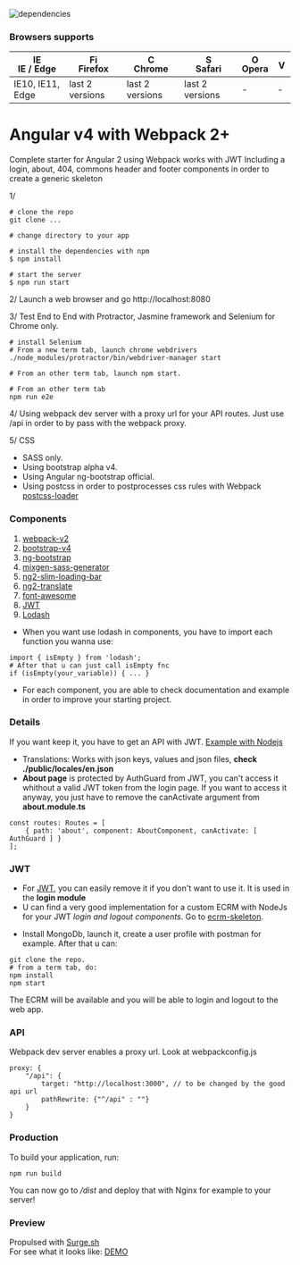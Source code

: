 ![dependencies](https://david-dm.org/JunkyDeLuxe/angular4-starter.svg)

### Browsers supports
| [<img src="https://raw.githubusercontent.com/godban/browsers-support-badges/master/src/images/edge.png" alt="IE / Edge" width="16px" height="16px" />](http://godban.github.io/browsers-support-badges/)</br>IE / Edge | [<img src="https://raw.githubusercontent.com/godban/browsers-support-badges/master/src/images/firefox.png" alt="Firefox" width="16px" height="16px" />](http://godban.github.io/browsers-support-badges/)</br>Firefox | [<img src="https://raw.githubusercontent.com/godban/browsers-support-badges/master/src/images/chrome.png" alt="Chrome" width="16px" height="16px" />](http://godban.github.io/browsers-support-badges/)</br>Chrome | [<img src="https://raw.githubusercontent.com/godban/browsers-support-badges/master/src/images/safari.png" alt="Safari" width="16px" height="16px" />](http://godban.github.io/browsers-support-badges/)</br>Safari | [<img src="https://raw.githubusercontent.com/godban/browsers-support-badges/master/src/images/opera.png" alt="Opera" width="16px" height="16px" />](http://godban.github.io/browsers-support-badges/)</br>Opera | [<img src="https://raw.githubusercontent.com/godban/browsers-support-badges/master/src/images/vivaldi.png" alt="Vivaldi" width="16px" height="16px" />](http://godban.github.io/browsers-support-badges/)
| --------- | --------- | --------- | --------- | --------- | --------- |
| IE10, IE11, Edge| last 2 versions| last 2 versions| last 2 versions| - | -

# Angular v4 with Webpack 2+

Complete starter for Angular 2 using Webpack works with JWT
Including a login, about, 404, commons header and footer components in order to create a generic skeleton

1/
```
# clone the repo
git clone ...

# change directory to your app

# install the dependencies with npm
$ npm install

# start the server
$ npm run start
```

2/
Launch a web browser and go http://localhost:8080

3/
Test End to End with Protractor, Jasmine framework and Selenium for Chrome only.
```
# install Selenium
# From a new term tab, launch chrome webdrivers
./node_modules/protractor/bin/webdriver-manager start

# From an other term tab, launch npm start.

# From an other term tab
npm run e2e
```

4/ Using webpack dev server with a proxy url for your API routes.
Just use /api in order to by pass with the webpack proxy.

5/ CSS
* SASS only.
* Using bootstrap alpha v4.
* Using Angular ng-bootstrap official.
* Using postcss in order to postprocesses css rules with Webpack [postcss-loader](https://github.com/postcss/postcss-loader)

### Components
1. [webpack-v2](https://webpack.js.org/configuration/)
2. [bootstrap-v4](https://github.com/twbs/bootstrap/tree/v4-dev)
3. [ng-bootstrap](https://github.com/ng-bootstrap/ng-bootstrap)
4. [mixgen-sass-generator](https://github.com/neo9/mixgen)
5. [ng2-slim-loading-bar](https://github.com/akserg/ng2-slim-loading-bar)
6. [ng2-translate](https://github.com/ngx-translate/core)
7. [font-awesome](https://github.com/FortAwesome/Font-Awesome)
8. [JWT](https://github.com/auth0/angular2-jwt)
9. [Lodash](https://lodash.com/docs/4.17.4) 

- When you want use lodash in components, you have to import each function you wanna use:
```
import { isEmpty } from 'lodash';
# After that u can just call isEmpty fnc
if (isEmpty(your_variable)) { ... }
```
- For each component, you are able to check documentation and example in order to improve your starting project.

### Details
If you want keep it, you have to get an API with JWT.
[Example with Nodejs](https://github.com/auth0/node-jsonwebtoken)
* Translations: Works with json keys, values and json files, **check ./public/locales/en.json**
* **About page** is protected by AuthGuard from JWT, you can't access it whithout a valid JWT token from the login page. 
If you want to access it anyway, you just have to remove the canActivate argument from **about.module.ts**

```
const routes: Routes = [
	{ path: 'about', component: AboutComponent, canActivate: [ AuthGuard ] }
];
```

### JWT
* For [JWT](https://github.com/auth0/angular2-jwt), you can easily remove it if you don't want to use it.
It is used in the **login module**
* U can find a very good implementation for a custom ECRM with NodeJs for your JWT *login and logout components*. Go to [ecrm-skeleton](https://github.com/underscorenico/skeleton-ecrm-nodejs).
- Install MongoDb, launch it, create a user profile with postman for example. After that u can:

```
git clone the repo.
# from a term tab, do:
npm install
npm start
```
The ECRM will be available and you will be able to login and logout to the web app.

### API
Webpack dev server enables a proxy url. Look at webpackconfig.js
```
proxy: {
    "/api": {
        target: "http://localhost:3000", // to be changed by the good api url
        pathRewrite: {"^/api" : ""}
    }
}
```

### Production
To build your application, run:
```
npm run build
```
You can now go to */dist* and deploy that with Nginx for example to your server!

### Preview
Propulsed with [Surge.sh](http://surge.sh/)\
For see what it looks like:
[DEMO](http://angular-skeleton.surge.sh)

